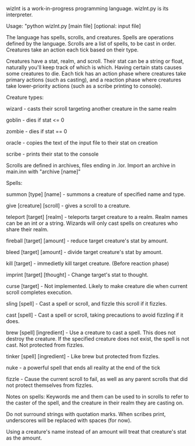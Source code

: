 wizInt is a work-in-progress programming language. wizInt.py is its interpreter. 

Usage: "python wizInt.py [main file] [optional: input file]

The language has spells, scrolls, and creatures. Spells are operations defined by the language. Scrolls are a list of spells, to be cast in order. Creatures take an action each tick based on their type.

Creatures have a stat, realm, and scroll. Their stat can be a string or float, naturally you'll keep track of which is which.
Having certain stats causes some creatures to die. Each tick has an action phase where creatures take primary actions (such as casting), and a reaction phase where creatures take lower-priority actions (such as a scribe printing to console).

Creature types:

wizard - casts their scroll targeting another creature in the same realm

goblin - dies if stat <= 0

zombie - dies if stat == 0

oracle - copies the text of the input file to their stat on creation

scribe - prints their stat to the console

Scrolls are defined in archives, files ending in .lor. Import an archive in main.inn with "archive [name]"

Spells:

summon [type] [name] - summons a creature of specified name and type.

give [creature] [scroll] - gives a scroll to a creature.

teleport [target] [realm] - teleports target creature to a realm. Realm names can be an int or a string. Wizards will only cast
    spells on creatures who share their realm.

fireball [target] [amount] - reduce target creature's stat by amount.

bleed [target] [amount] - divide target creature's stat by amount.

kill [target] - immedietly kill target creature. (Before reaction phase)

imprint [target] [thought] - Change target's stat to thought. 

curse [target] - Not implemented. Likely to make creature die when current scroll completes execution.

sling [spell] - Cast a spell or scroll, and fizzle this scroll if it fizzles.

cast [spell] - Cast a spell or scroll, taking precautions to avoid fizzling if it does.

brew [spell] [ingredient] - Use a creature to cast a spell. This does not destroy the creature. If the specified creature does not
    exist, the spell is not cast. Not protected from fizzles.

tinker [spell] [ingredient] - Like brew but protected from fizzles.

nuke - a powerful spell that ends all reality at the end of the tick

fizzle - Cause the current scroll to fail, as well as any parent scrolls that did not protect themselves from fizzles.

Notes on spells:
Keywords me and them can be used to in scrolls to refer to the caster of the spell, and the creature in their realm they are casting on.

Do not surround strings with quotation marks. When scribes print, underscores will be replaced with spaces (for now).

Using a creature's name instead of an amount will treat that creature's stat as the amount.

